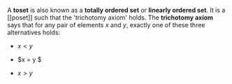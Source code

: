 A **toset** is also known as a **totally ordered set** or **linearly ordered set**.   It is a [[poset]] such that the 'trichotomy axiom' holds.  The **trichotomy axiom** says that for any pair of elements $x$ and $y$, exactly one of these three alternatives holds:

* $x \lt y$

* $x = y $

* $x \gt y$
